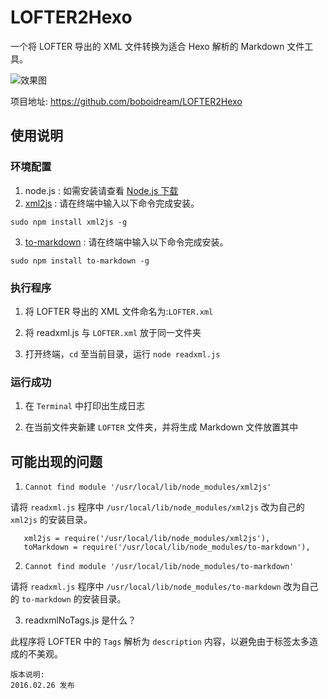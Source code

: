 # LOFTER2Hexo
一个将 LOFTER 导出的 XML 文件转换为适合 Hexo 解析的 Markdown 文件工具。

![效果图](https://github.com/boboidream/LOFTER2Hexo/blob/master/img/2016-02-26.gif)

项目地址: https://github.com/boboidream/LOFTER2Hexo

## 使用说明
### 环境配置
1. node.js : 如需安装请查看 [Node.js 下载](https://nodejs.org/en/download/)
2. [xml2js](https://www.npmjs.com/package/xml2js) : 请在终端中输入以下命令完成安装。

 ```
 sudo npm install xml2js -g
 ```

3. [to-markdown](https://www.npmjs.com/package/to-markdown) : 请在终端中输入以下命令完成安装。

 ```
 sudo npm install to-markdown -g
 ```

### 执行程序
1. 将 LOFTER 导出的 XML 文件命名为:`LOFTER.xml`

2. 将 readxml.js 与 `LOFTER.xml` 放于同一文件夹

3. 打开终端，`cd` 至当前目录，运行 `node readxml.js`

### 运行成功
1. 在 `Terminal` 中打印出生成日志

2. 在当前文件夹新建 `LOFTER` 文件夹，并将生成 Markdown 文件放置其中

## 可能出现的问题
1. `Cannot find module '/usr/local/lib/node_modules/xml2js'`

 请将 `readxml.js` 程序中 `/usr/local/lib/node_modules/xml2js` 改为自己的 `xml2js` 的安装目录。

 ```
    xml2js = require('/usr/local/lib/node_modules/xml2js'),
    toMarkdown = require('/usr/local/lib/node_modules/to-markdown'),
 ```

2. `Cannot find module '/usr/local/lib/node_modules/to-markdown'`

  请将 `readxml.js` 程序中 `/usr/local/lib/node_modules/to-markdown` 改为自己的 `to-markdown` 的安装目录。

3. readxmlNoTags.js 是什么？

 此程序将 LOFTER 中的 `Tags` 解析为 `description` 内容，以避免由于标签太多造成的不美观。


```
版本说明:
2016.02.26 发布
```